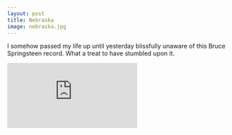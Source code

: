 ```yaml
---
layout: post
title: Nebraska
image: nebraska.jpg
---
```


<!--more-->

I somehow passed my life up until yesterday blissfully unaware of this Bruce
Springsteen record. What a treat to have stumbled upon it.

<iframe class="w-full mx-auto" scrolling="no" frameborder="no" src="https://w.soundcloud.com/player/?url=https%3A//api.soundcloud.com/tracks/43577501&amp;color=ff5500&amp;auto_play=false&amp;hide_related=false&amp;show_artwork=true"></iframe>
